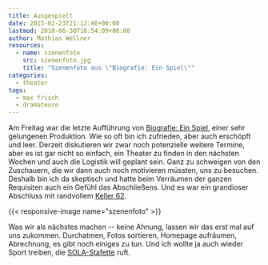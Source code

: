 ```yaml
---
title: Ausgespielt
date: 2015-02-23T21:12:46+00:00
lastmod: 2018-06-30T18:54:09+00:00
author: Mathias Wellner
resources:
  - name: szenenfoto
    src: szenenfoto.jpg
    title: "Szenenfoto aus \"Biografie: Ein Spiel\""
categories:
  - theater
tags:
  - max frisch
  - dramateure
---
```

Am Freitag war die letzte Aufführung von [Biografie: Ein Spiel](http://dramateure.ch/wordpress/produktionen/biografie-ein-spiel/), einer sehr gelungenen Produktion. Wie so oft bin ich zufrieden, aber auch erschöpft und leer. Derzeit diskutieren wir zwar noch potenzielle weitere Termine, aber es ist gar nicht so einfach, ein Theater zu finden in den nächsten Wochen und auch die Logistik will geplant sein. Ganz zu schweigen von den Zuschauern, die wir dann auch noch motivieren müssten, uns zu besuchen. Deshalb bin ich da skeptisch und hatte beim Verräumen der ganzen Requisiten auch ein Gefühl das Abschließens. Und es war ein grandioser Abschluss mit randvollem [Keller 62](http://keller62.ch/). 

<!--more-->

{{< responsive-image name="szenenfoto" >}}

Was wir als nächstes machen -- keine Ahnung, lassen wir das erst mal auf uns zukommen. Durchatmen, Fotos sortieren, Homepage aufräumen, Abrechnung, es gibt noch einiges zu tun. Und ich wollte ja auch wieder Sport treiben, die [SOLA-Stafette](https://de.wikipedia.org/wiki/SOLA-Stafette) ruft.